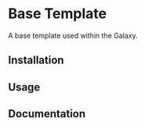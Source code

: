 # Base Template

A base template used within the Galaxy.

## Installation

<!-- fill out the installation -->

## Usage

<!-- fill out the usage with examples -->

## Documentation

<!-- document the api(s), or how to use with examples -->
